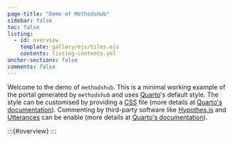 ```yaml
---
page-title: "Demo of MethodsHub"
sidebar: false
toc: false
listing:
  - id: overview
    template: gallery/ejs/tiles.ejs
    contents: listing-contents.yml
anchor-sections: false
comments: false
---
```


Welcome to the demo of `methodshub`. This is a minimal working example of the portal generated by `methodshub` and uses [Quarto](https://quarto.org/)'s default style. The style can be customised by providing a [CSS](https://www.w3.org/Style/CSS/Overview.en.html) file (more details at [Quarto's documentation](https://quarto.org/docs/books/book-output.html#html-styles)). Commenting by third-party software like [Hypothes.is](https://web.hypothes.is/) and [Utterances](https://utteranc.es/) can be enable (more details at [Quarto's documentation](https://quarto.org/docs/output-formats/html-basics.html#commenting)).

:::{#overview}
:::